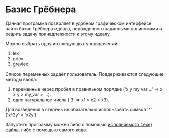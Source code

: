 # Базис Грёбнера
Данная программа позволяет в удобном графическом интерфейсе найти базис Грёбнера идеала, порожденного заданными полиномами и решить задачу принадлежности к этому идеалу.

Можно выбрать одну из следующых упорядочений:
1. lex
2. grlex
3. grevlex

Список переменных задаёт пользователь. Поддерживаются следующие методы ввода:
1. переменные через пробел в правильном порядке ('x y my_var ...' => x > y > my_var > ...).
2. одно натуральное числа ('3' => x1 > x2 > x3).

Для возведения в степень не обязательно использовать символ '^' ('x^2y' = 'x2y').

Запустить программу можно либо с помощью [исполняемого (.exe) файла](
https://drive.google.com/drive/folders/1YyHm_0WH0CzrIopPiNQkvEMnOutsmC4F?usp=sharing), либо с помощью самого кода.
